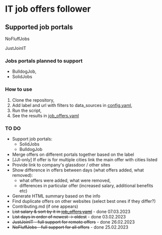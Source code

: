 # IT job offers follower

## Supported job portals

NoFluffJobs

JustJoinIT

### Jobs portals planned to support

- BulldogJob,
- SolidJobs

### How to use

1. Clone the repository,
2. Add label and url with filters to data_sources in [config.yaml](config.yaml),
3. Run the script,
4. See the results in [job_offers.yaml](offers/job_offers.yaml)

### TO DO

- Support job portals:
  - SolidJobs
  - BulldogJob
- Merge offers on different portals together based on the label
- [JJI-only] If offer is for multiple cities link the main offer with cities listed
- Provide link to company's glassdoor / other sites
- Show difference in offers between days (what offers added, what removed):
  - what offers were added, what were removed,
  - differences in particular offer (increased salary, additional benefits etc)
- Generate HTML summary based on the info
- Find duplicate offers on other websites (select best ones if they differ?)
- Contributing.md (if one appears)
- ~~List salary & sort by it in [job_offers.yaml](offers/job_offers.yaml)~~ - done 07.03.2023
- ~~List days in order of newest -> oldest~~ - done 03.02.2023
- ~~JustJoinIT - full support for remote offers~~ - done 26.02.2023
- ~~NoFluffJobs - full support for all offers~~ - done 25.02.2023
